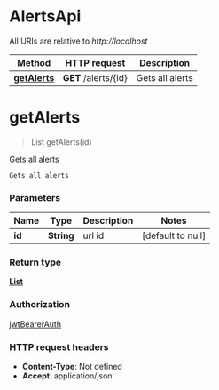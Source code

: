 # AlertsApi

All URIs are relative to *http://localhost*

| Method | HTTP request | Description |
|------------- | ------------- | -------------|
| [**getAlerts**](AlertsApi.md#getAlerts) | **GET** /alerts/{id} | Gets all alerts |


<a name="getAlerts"></a>
# **getAlerts**
> List getAlerts(id)

Gets all alerts

    Gets all alerts

### Parameters

|Name | Type | Description  | Notes |
|------------- | ------------- | ------------- | -------------|
| **id** | **String**| url id | [default to null] |

### Return type

[**List**](../Models/ModelAlert.md)

### Authorization

[jwtBearerAuth](../README.md#jwtBearerAuth)

### HTTP request headers

- **Content-Type**: Not defined
- **Accept**: application/json

